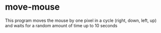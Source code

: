 # move-mouse
This program moves the mouse by one pixel in a cycle (right, down, left, up) and waits for a random amount of time up to 10 seconds
